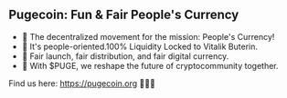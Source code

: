 ## Pugecoin: Fun & Fair People's Currency

- 🚀 The decentralized movement for the mission: People's Currency!
- 🚀 It's people-oriented.100% Liquidity Locked to Vitalik Buterin.
- 🚀 Fair launch, fair distribution, and fair digital currency.
- 🚀 With $PUGE, we reshape the future of cryptocommunity together.


Find us here: https://pugecoin.org 🚀🚀🚀
